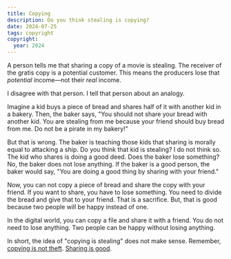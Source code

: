 ```yaml
---
title: Copying
description: Do you think stealing is copying?
date: 2024-07-25
tags: copyright
copyright:
  year: 2024
---
```


A person tells me that sharing a copy of a movie is stealing. The receiver of the gratis copy is a potential customer. This means the producers lose that *potential* income—not their *real* income.

I disagree with that person. I tell that person about an analogy.

Imagine a kid buys a piece of bread and shares half of it with another kid in a bakery. Then, the baker says, "You should not share your bread with another kid. You are stealing from me because your friend should buy bread from me. Do not be a pirate in my bakery!"

But that is wrong. The baker is teaching those kids that sharing is morally equal to attacking a ship. Do you think that kid is stealing? I do not think so. The kid who shares is doing a good deed. Does the baker lose something? No, the baker does not lose anything. If the baker is a good person, the baker would say, "You are doing a good thing by sharing with your friend."

Now, you can not copy a piece of bread and share the copy with your friend. If you want to share, you have to lose something. You need to divide the bread and give that to your friend. That is a sacrifice. But, that is good because two people will be happy instead of one.

In the digital world, you can copy a file and share it with a friend. You do not need to lose anything. Two people can be happy without losing anything.

In short, the idea of "copying is stealing" does not make sense. Remember, [copying is not theft](https://redirect.invidious.io/watch?v=IeTybKL1pM4). [Sharing is good](/blog/sharing-good/).
